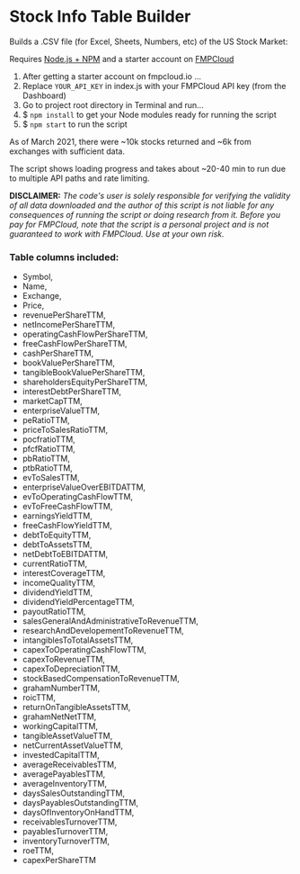 # Stock Info Table Builder
 Builds a .CSV file (for Excel, Sheets, Numbers, etc) of the US Stock Market:
 
 Requires [Node.js + NPM](https://nodejs.org/en/) and a starter account on [FMPCloud](https://fmpcloud.io/)

1) After getting a starter account on fmpcloud.io ...
2) Replace `YOUR_API_KEY` in index.js with your FMPCloud API key (from the Dashboard)
3) Go to project root directory in Terminal and run...
4) $ `npm install` to get your Node modules ready for running the script
5) $ `npm start` to run the script

As of March 2021, there were ~10k stocks returned and ~6k from exchanges with sufficient data. 

The script shows loading progress and takes about ~20-40 min to run due to multiple API paths and rate limiting.

**DISCLAIMER:** _The code's user is solely responsible for verifying the validity of all data downloaded and the author of this script is not liable for any consequences of running the script or doing research from it. Before you pay for FMPCloud, note that the script is a personal project and is not guaranteed to work with FMPCloud. Use at your own risk._

### Table columns included:
* Symbol,
* Name,
* Exchange,
* Price,
* revenuePerShareTTM,
* netIncomePerShareTTM,
* operatingCashFlowPerShareTTM,
* freeCashFlowPerShareTTM,
* cashPerShareTTM,
* bookValuePerShareTTM,
* tangibleBookValuePerShareTTM,
* shareholdersEquityPerShareTTM,
* interestDebtPerShareTTM,
* marketCapTTM,
* enterpriseValueTTM,
* peRatioTTM,
* priceToSalesRatioTTM,
* pocfratioTTM,
* pfcfRatioTTM,
* pbRatioTTM,
* ptbRatioTTM,
* evToSalesTTM,
* enterpriseValueOverEBITDATTM,
* evToOperatingCashFlowTTM,
* evToFreeCashFlowTTM,
* earningsYieldTTM,
* freeCashFlowYieldTTM,
* debtToEquityTTM,
* debtToAssetsTTM,
* netDebtToEBITDATTM,
* currentRatioTTM,
* interestCoverageTTM,
* incomeQualityTTM,
* dividendYieldTTM,
* dividendYieldPercentageTTM,
* payoutRatioTTM,
* salesGeneralAndAdministrativeToRevenueTTM,
* researchAndDevelopementToRevenueTTM,
* intangiblesToTotalAssetsTTM,
* capexToOperatingCashFlowTTM,
* capexToRevenueTTM,
* capexToDepreciationTTM,
* stockBasedCompensationToRevenueTTM,
* grahamNumberTTM,
* roicTTM,
* returnOnTangibleAssetsTTM,
* grahamNetNetTTM,
* workingCapitalTTM,
* tangibleAssetValueTTM,
* netCurrentAssetValueTTM,
* investedCapitalTTM,
* averageReceivablesTTM,
* averagePayablesTTM,
* averageInventoryTTM,
* daysSalesOutstandingTTM,
* daysPayablesOutstandingTTM,
* daysOfInventoryOnHandTTM,
* receivablesTurnoverTTM,
* payablesTurnoverTTM,
* inventoryTurnoverTTM,
* roeTTM,
* capexPerShareTTM
